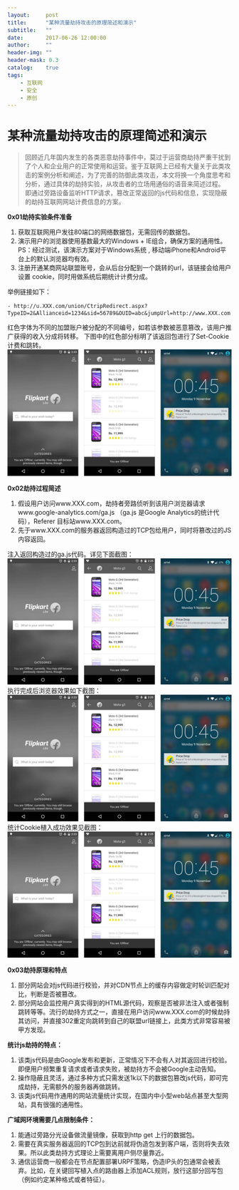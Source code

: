 ```yaml
---
layout:     post
title:      "某种流量劫持攻击的原理简述和演示"
subtitle:   ""
date:       2017-06-26 12:00:00
author:     ""
header-img: ""
header-mask: 0.3
catalog:    true
tags:
    - 互联网
    - 安全
    - 原创
---
```


# 某种流量劫持攻击的原理简述和演示

>回顾近几年国内发生的各类恶意劫持事件中，莫过于运营商劫持严重干扰到了个人和企业用户的正常使用和运营。鉴于互联网上已经有大量关于此类攻击的案例分析和阐述，为了完善的防御此类攻击，本文将换一个角度思考和分析，通过具体的劫持实验，从攻击者的立场用通俗的语音来简述过程。
    即通过旁路设备监听HTTP请求，篡改正常返回的js代码和信息，实现隐蔽的劫持互联网网站计费信息的方案。
 
**0x01劫持实验条件准备**

1. 获取互联网用户发往80端口的网络数据包，无需回传的数据包。
2. 演示用户的浏览器使用基数最大的Windows + IE组合，确保方案的通用性。PS：经过测试，该演示方案对于Windows系统 , 移动端iPhone和Android平台上的默认浏览器均有效。
3. 注册开通某商网站联盟账号，会从后台分配到一个跳转的url，该链接会给用户设置 cookie，同时用做系统后期统计计费分成。

举例链接如下：
```
- http://u.XXX.com/union/CtripRedirect.aspx?TypeID=2&Allianceid=1234&sid=56789&OUID=abc&jumpUrl=http://www.XXX.com
```
红色字体为不同的加盟账户被分配的不同编号，如若该参数被恶意篡改，该用户推广获得的收入分成将转移。
下图中的红色部分标明了该返回包进行了Set-Cookie计费和跳转。
![](/img/in-post/post-nextgen-web-pwa/flipkart-2.jpeg)
 
**0x02劫持过程简述**

1. 假设用户访问www.XXX.com，劫持者旁路侦听到该用户浏览器请求www.google-analytics.com/ga.js （ga.js 是Google Analytics的统计代码），Referer 目标站www.XXX.com。
2. 先于www.XXX.com的服务器返回构造过的TCP包给用户，同时将篡改过的JS内容返回。

注入返回构造过的ga.js代码。详见下面截图：
![](/img/in-post/post-nextgen-web-pwa/flipkart-2.jpeg)
执行完成后浏览器效果如下截图：
![](/img/in-post/post-nextgen-web-pwa/flipkart-2.jpeg)
统计Cookie植入成功效果见截图：
![](/img/in-post/post-nextgen-web-pwa/flipkart-2.jpeg)
 
**0x03劫持原理和特点**

1. 部分网站会对js代码进行校验，并对CDN节点上的缓存内容做定时轮训匹配对比，判断是否被篡改。
2. 部分网站会监控用户真实得到的HTML源代码，观察是否被非法注入或者强制跳转等等。流行的劫持方式之一，直接在用户访问www.XXX.com的时候劫持其访问，并直接302重定向跳转到自己的联盟url链接上，此类方式非常容易被甲方发现。
 
**统计js劫持的特点：**

1. 该类js代码是由Google发布和更新，正常情况下不会有人对其返回进行校验。即便用户频繁重复请求或者请求失败，被劫持方不会被Google主动告知。
2. 操作隐蔽且灵活，通过多种方式只需发送1k以下的数据包篡改js代码，即可完成劫持，无需额外的服务器再做跳转。
3. 该类js代码用作通用的网站流量统计实现，在国内中小型web站点甚至大型网站，具有很强的通用性。
 
 
**广域网环境需要几点限制条件：**

1. 能通过旁路分光设备做流量镜像，获取到http get 上行的数据包。
2. 需要在真实服务器返回的TCP包到达前就将伪造包发到客户端，否则将失去效果。所以此类劫持方式理论上需要离用户侧尽量靠近。
3. 通信运营商一般都会在节点配置部署URPF策略，伪造IP头的包通常会被丢弃。比如，在关键回写植入点的路由器上添加ACL规则，放行这部分回写包（例如约定某种格式或者特征）。


